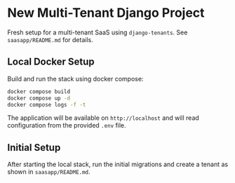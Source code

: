 # New Multi-Tenant Django Project

Fresh setup for a multi-tenant SaaS using `django-tenants`.
See `saasapp/README.md` for details.

## Local Docker Setup

Build and run the stack using docker compose:

```bash
docker compose build
docker compose up -d
docker compose logs -f -t
```

The application will be available on `http://localhost` and will read
configuration from the provided `.env` file.

## Initial Setup

After starting the local stack, run the initial migrations and create a tenant
as shown in `saasapp/README.md`.
